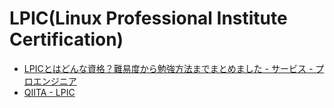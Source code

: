 # LPIC(Linux Professional Institute Certification)

- [LPICとはどんな資格？難易度から勉強方法までまとめました - サービス - プロエンジニア](https://proengineer.internous.co.jp/content/columnfeature/3241)
- [QIITA - LPIC](https://qiita.com/search?q=lpic)
